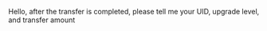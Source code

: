 Hello, after the transfer is completed, please tell me your UID, upgrade level, and transfer amount

